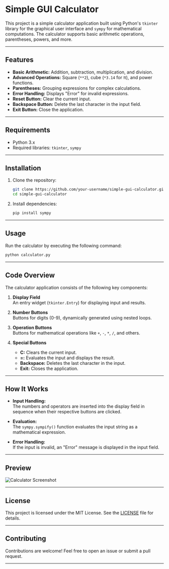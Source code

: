 # Simple GUI Calculator

This project is a simple calculator application built using Python's `tkinter` library for the graphical user interface and `sympy` for mathematical computations. The calculator supports basic arithmetic operations, parentheses, powers, and more.

---

## Features

- **Basic Arithmetic:** Addition, subtraction, multiplication, and division.
- **Advanced Operations:** Square (`**2`), cube (`*3.14` for π), and power functions.
- **Parentheses:** Grouping expressions for complex calculations.
- **Error Handling:** Displays "Error" for invalid expressions.
- **Reset Button:** Clear the current input.
- **Backspace Button:** Delete the last character in the input field.
- **Exit Button:** Close the application.

---

## Requirements

- Python 3.x
- Required libraries: `tkinter`, `sympy`

---

## Installation

1. Clone the repository:
   ```bash
   git clone https://github.com/your-username/simple-gui-calculator.git
   cd simple-gui-calculator
   ```

2. Install dependencies:
   ```bash
   pip install sympy
   ```

---

## Usage

Run the calculator by executing the following command:
```bash
python calculator.py
```

---

## Code Overview

The calculator application consists of the following key components:

1. **Display Field**  
   An entry widget (`tkinter.Entry`) for displaying input and results.

2. **Number Buttons**  
   Buttons for digits (0-9), dynamically generated using nested loops.

3. **Operation Buttons**  
   Buttons for mathematical operations like `+`, `-`, `*`, `/`, and others.

4. **Special Buttons**
   - **C:** Clears the current input.
   - **=:** Evaluates the input and displays the result.
   - **Backspace:** Deletes the last character in the input.
   - **Exit:** Closes the application.

---

## How It Works

- **Input Handling:**  
  The numbers and operators are inserted into the display field in sequence when their respective buttons are clicked.

- **Evaluation:**  
  The `sympy.sympify()` function evaluates the input string as a mathematical expression.

- **Error Handling:**  
  If the input is invalid, an "Error" message is displayed in the input field.

---

## Preview

![Calculator Screenshot](https://via.placeholder.com/400x300.png?text=Calculator+Preview)

---

## License

This project is licensed under the MIT License. See the [LICENSE](LICENSE) file for details.

---

## Contributing

Contributions are welcome! Feel free to open an issue or submit a pull request.

---


